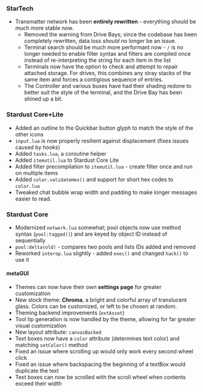 ### StarTech
- Transmatter network has been **entirely rewritten** - everything should be much more stable now.
  - Removed the warning from Drive Bays; since the codebase has been completely rewritten, data loss *should* no longer be an issue.
  - Terminal search should be much more performant now - `/` is no longer needed to enable filter syntax and filters are compiled once instead of re-interpreting the string for each item in the list
  - Terminals now have the option to check and attempt to repair attached storage. For drives, this combines any stray stacks of the same item and forces a contigious sequence of entries.
  - The Controller and various buses have had their shading redone to better suit the style of the terminal, and the Drive Bay has been shined up a bit.

### Stardust Core+Lite
- Added an outline to the Quickbar button glyph to match the style of the other icons
- `input.lua` is now properly resilient against displacement (fixes issues caused by hooks)
- Added `tasks.lua`, a coroutine helper
- Added `itemutil.lua` to Stardust Core Lite
- Added filter precompilation to `itemutil.lua` - create filter once and run on multiple items
- Added `color.validateHex()` and support for short hex codes to `color.lua`
- Tweaked chat bubble wrap width and padding to make longer messages easier to read.

### Stardust Core
- Modernized `network.lua` somewhat; pool objects now use method syntax (`pool:tagged()`) and are keyed by object ID instead of sequentially
- `pool:delta(old)` - compares two pools and lists IDs added and removed
- Reworked `interop.lua` slightly - added `exec()` and changed `hack()` to use it

#### metaGUI
- Themes can now have their own **settings page** for greater customization
- New stock theme: **Chroma**, a bright and colorful array of translucent glass. Colors can be customized, or left to be chosen at random.
- Theming backend improvements (`extAsset`)
- Tool tip generation is now handled by the theme, allowing for far greater visual customization
- New layout attribute: `canvasBacked`
- Text boxes now have a `color` attribute (determines text color) and matching `setColor()` method
- Fixed an issue where scrolling up would only work every second wheel click
- Fixed an issue where backspacing the beginning of a textBox would duplicate the text
- Text boxes can now be scrolled with the scroll wheel when contents exceed their width
